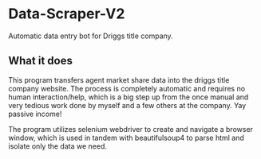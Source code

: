 # Data-Scraper-V2

Automatic data entry bot for Driggs title company. 

## What it does

This program transfers agent market share data into the driggs title company website. The process is completely automatic and requires no human interaction/help, which is a big step up from the once manual and very tedious work done by myself and a few others at the company. Yay passive income! 

The program utilizes selenium webdriver to create and navigate a browser window, which is used in tandem with beautifulsoup4 to parse html and isolate only the data we need. 
